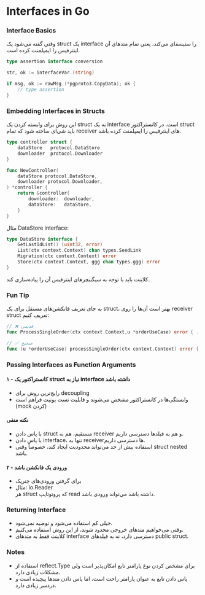 # Interfaces in Go

### Interface Basics
وقتی گفته می‌شود یک struct یک interface را ستیسفای می‌کند، یعنی تمام متدهای آن اینترفیس را ایمپلمنت کرده است.

```go
type assertion interface conversion

str, ok := interfaceVar.(string)

if msg, ok := rawMsg.(*pgproto3.CopyData); ok {
    // type assertion
}
```

### Embedding Interfaces in Structs
این روش برای وابسته کردن یک struct به یک interface است. در کانستراکتور struct باید شی‌ای ساخته شود که تمام receiver های اینترفیس را ایمپلمنت کرده باشد.

```go
type controller struct {
	dataStore   protocol.DataStore
	downloader  protocol.Downloader
}

func NewController(
	dataStore protocol.DataStore,
	downloader protocol.Downloader,
) *controller {
	return &controller{
		downloader:  downloader,
		dataStore:   dataStore,
	}
}
```

مثال DataStore interface:
```go
type DataStore interface {
	GetLastIdList() (uint32, error)
	List(ctx context.Context) chan types.SeedLink
	Migration(ctx context.Context) error
	Store(ctx context.Context, ggg chan types.ggg) error
}
```
کلاینت باید با توجه به سیگنیچرهای اینترفیس آن را پیاده‌سازی کند.

### Fun Tip
به جای تعریف فانکشن‌های مستقل برای یک struct، بهتر است آن‌ها را روی receiver struct تعریف کنیم:

```go
// ❌ قدیمی
func ProcessSingleOrder(ctx context.Context,u *orderUseCase) error { ... }

// ✅ صحیح
func (u *orderUseCase) processSingleOrder(ctx context.Context) error { ... }
```

### Passing Interfaces as Function Arguments

#### ۱ - کانستراکتور یک struct نیاز به interface داشته باشد
- رایج‌ترین روش برای decoupling
- وابستگی‌ها در کانستراکتور مشخص می‌شوند و قابلیت تست یونیت فراهم است (mock کردن)

#### نکته منفی
- با پاس دادن struct مستقیم، هم به receiver و هم به فیلدها دسترسی داریم.
- با پاس دادن interface، تنها به receiverها دسترسی داریم.
- استفاده بیش از حد می‌تواند محدودیت ایجاد کند، خصوصاً وقتی struct nested باشد.

#### ۲ - ورودی یک فانکشن باشد
- برای گرفتن ورودی‌های جنریک
- مثال: io.Reader  
هر struct که پروتوتایپ read داشته باشد می‌تواند ورودی باشد.

### Returning Interface
- خیلی کم استفاده می‌شود و توصیه نمی‌شود.
- وقتی می‌خواهیم متدهای خروجی محدود شوند، از این روش استفاده می‌کنیم.
- کلاینت فقط به متدهای interface دسترسی دارد، نه به فیلدهای public struct.

### Notes
- استفاده از reflect.Type برای مشخص کردن نوع پارامتر تابع امکان‌پذیر است ولی مشکلات زیادی دارد.
- پاس دادن تابع به عنوان پارامتر راحت است، اما پاس دادن متدها پیچیده است و دردسر زیادی دارد.
